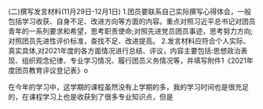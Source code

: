 (二)撰写发言材料(11月29日-12月1日)
1.团员要联系自己实际撰写心得体会，一般包括学习收获、自身不足、改进方向等方面的内容。重点对照习近平总书记对团员青年的一系列要求和希望，思考职责使命;对照先进党员团员事迹，思考努力方向;对照团员先进性评价标准，查找不足、改进提高。
2.发言材料应符合个人实际、真实具体,对2021年度的各方面情况进行总结、评议，内容主要包括:思想政治表现、组织观念纪律、专业学习情况、履行团员义务情况等，并填写附件1《2021年度团员教育评议登记表》o


在今年的学习中，这学期的课程虽然没有上学期的多，我的学习时间也是很充足的，在课程学习上也是收获到了很多专业知识点，但是



